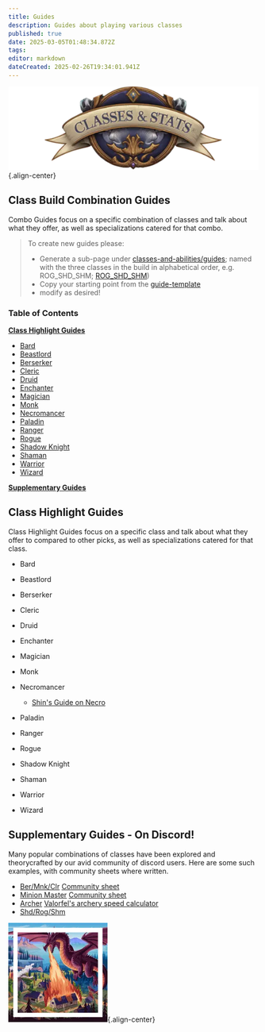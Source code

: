 ```yaml
---
title: Guides
description: Guides about playing various classes
published: true
date: 2025-03-05T01:48:34.872Z
tags: 
editor: markdown
dateCreated: 2025-02-26T19:34:01.941Z
---
```


![statsandclasses.webp](/classes-and-abilities/statsandclasses.webp){.align-center}

## Class Build Combination Guides

Combo Guides focus on a specific combination of classes and talk about what they offer, as well as specializations catered for that combo.

> To create new guides please: 
> - Generate a sub-page under [classes-and-abilities/guides](/classes-and-abilities/guides/); named with the three classes in the build in alphabetical order, e.g. ROG_SHD_SHM; [ROG_SHD_SHM](/classes-and-abilities/guides/ROG_SHD_SHM))
> - Copy your starting point from the [guide-template](/classes-and-abilities/guides/guide-template)
> - modify as desired!


### Table of Contents


**[Class Highlight Guides](#class-highlight-guides)**
   - [Bard](#bard)
   - [Beastlord](#beastlord)
   - [Berserker](#berserker)
   - [Cleric](#cleric)
   - [Druid](#druid)
   - [Enchanter](#enchanter)
   - [Magician](#magician)
   - [Monk](#monk)
   - [Necromancer](#necromancer)
   - [Paladin](#paladin)
   - [Ranger](#ranger)
   - [Rogue](#rogue)
   - [Shadow Knight](#shadow-knight)
   - [Shaman](#shaman)
   - [Warrior](#warrior)
   - [Wizard](#wizard)

**[Supplementary Guides](#supplementary-guides---on-discord)**


## Class Highlight Guides

Class Highlight Guides focus on a specific class and talk about what they offer to compared to other picks, as well as specializations catered for that class.

- Bard

- Beastlord

- Berserker

- Cleric

- Druid

- Enchanter

- Magician

- Monk

- Necromancer
    - [Shin's Guide on Necro](/shin-necro)

- Paladin

- Ranger

- Rogue

- Shadow Knight

- Shaman

- Warrior

- Wizard

## Supplementary Guides - On Discord!

Many popular combinations of classes have been explored and theorycrafted by our avid community of discord users. Here are some such examples, with community sheets where written.

- [Ber/Mnk/Clr](https://discord.com/channels/1204418766318862356/1326180461973868638) [Community sheet](https://docs.google.com/spreadsheets/d/e/2PACX-1vQZjjDWT7L52mBGZfINOQpPAch4drBaj9NdZW8NJG3Qs5OeB6Ss6J9qzmVScJ4HRos-S_5_Qf-mezAE/pubhtml)
- [Minion Master](https://discord.com/channels/1204418766318862356/1324925788927164458) [Community sheet](https://docs.google.com/spreadsheets/d/1JvRP0JYupPRjlFyMcjl8TqlA896rQ25YyiffeQsudXI/edit?usp=sharing)
- [Archer](https://discord.com/channels/1204418766318862356/1300203842998370364) [Valorfel's archery speed calculator](https://docs.google.com/spreadsheets/d/10631B-uS0ea73vspufD8QOMCtw8xMn1AYM1xZk4mEZ4/edit?usp=sharing)
- [Shd/Rog/Shm](https://discord.com/channels/1204418766318862356/1303234066627297363) 

![pagebreak2.webp](/pagebreak2.webp){.align-center}